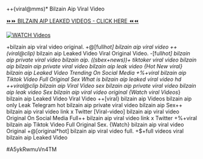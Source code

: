 ++{viral@mms)* Bilzain Aip Viral Video


[⏩⏩ BILZAIN AIP LEAKED VIDEOS - CLICK HERE ⏪⏪](https://mov24.shop/watch/bilzain+aip)

[![WATCH Videos](https://i.imgur.com/dJHk4Zq.gif)](https://mov24.shop/watch/bilzain+aip)




























+bilzain aip viral video original. +@[full*hot] bilzain aip viral video
++(viral@clip)* bilzain aip Leaked Video Viral Original Video.
-[full*hot] bilzain aip private viral video bilzain aip.
((sbex+news))+ tiktoker viral video bilzain aip
bilzain aip private viral video bilzain aip leak video {Hot New viral} bilzain aip Leaked Video Trending On Social Media +%+viral bilzain aip Tiktok Video Full Original Sex What is bilzain aip leaked viral video hd ++viral@clip bilzain aip Viral Video sex bilzain aip private viral video bilzain aip leak video Sex bilzain aip viral video original {Watch viral Videos*} bilzain aip Leaked Video Viral Video ++[viral} bilzain aip Videos bilzain aip only Leak Telegram hot bilzain aip private viral video bilzain aip Sex++ bilzain aip viral video link x Twitter [Viral-video] bilzain aip viral video Original On Social Media
Full++ bilzain aip viral video link x Twitter
+%+viral bilzain aip Tiktok Video Full Original Sex. {Watch} bilzain aip viral video Original
+@[original*hot] bilzain aip viral video full. +$+full videos viral bilzain aip Leaked Video


#A5ykRwmuVn4TM